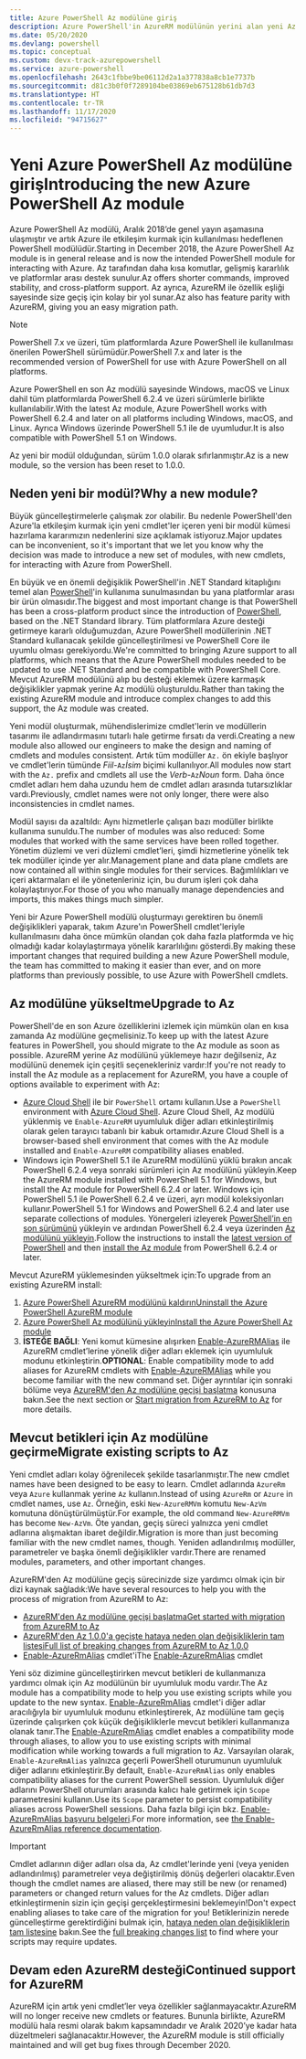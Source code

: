 ```yaml
---
title: Azure PowerShell Az modülüne giriş
description: Azure PowerShell'in AzureRM modülünün yerini alan yeni Az modülüne giriş.
ms.date: 05/20/2020
ms.devlang: powershell
ms.topic: conceptual
ms.custom: devx-track-azurepowershell
ms.service: azure-powershell
ms.openlocfilehash: 2643c1fbbe9be06112d2a1a377838a8cb1e7737b
ms.sourcegitcommit: d81c3b0f0f7289104be03869eb675128b61db7d3
ms.translationtype: HT
ms.contentlocale: tr-TR
ms.lasthandoff: 11/17/2020
ms.locfileid: "94715627"
---
```

# <a name="introducing-the-new-azure-powershell-az-module"></a><span data-ttu-id="6fd3b-103">Yeni Azure PowerShell Az modülüne giriş</span><span class="sxs-lookup"><span data-stu-id="6fd3b-103">Introducing the new Azure PowerShell Az module</span></span>

<span data-ttu-id="6fd3b-104">Azure PowerShell Az modülü, Aralık 2018’de genel yayın aşamasına ulaşmıştır ve artık Azure ile etkileşim kurmak için kullanılması hedeflenen PowerShell modülüdür.</span><span class="sxs-lookup"><span data-stu-id="6fd3b-104">Starting in December 2018, the Azure PowerShell Az module is in general release and is now the intended PowerShell module for interacting with Azure.</span></span> <span data-ttu-id="6fd3b-105">Az tarafından daha kısa komutlar, gelişmiş kararlılık ve platformlar arası destek sunulur.</span><span class="sxs-lookup"><span data-stu-id="6fd3b-105">Az offers shorter commands, improved stability, and cross-platform support.</span></span> <span data-ttu-id="6fd3b-106">Az ayrıca, AzureRM ile özellik eşliği sayesinde size geçiş için kolay bir yol sunar.</span><span class="sxs-lookup"><span data-stu-id="6fd3b-106">Az also has feature parity with AzureRM, giving you an easy migration path.</span></span>

> [!NOTE]
> <span data-ttu-id="6fd3b-107">PowerShell 7.x ve üzeri, tüm platformlarda Azure PowerShell ile kullanılması önerilen PowerShell sürümüdür.</span><span class="sxs-lookup"><span data-stu-id="6fd3b-107">PowerShell 7.x and later is the recommended version of PowerShell for use with Azure PowerShell on all platforms.</span></span>

<span data-ttu-id="6fd3b-108">Azure PowerShell en son Az modülü sayesinde Windows, macOS ve Linux dahil tüm platformlarda PowerShell 6.2.4 ve üzeri sürümlerle birlikte kullanılabilir.</span><span class="sxs-lookup"><span data-stu-id="6fd3b-108">With the latest Az module, Azure PowerShell works with PowerShell 6.2.4 and later on all platforms including Windows, macOS, and Linux.</span></span> <span data-ttu-id="6fd3b-109">Ayrıca Windows üzerinde PowerShell 5.1 ile de uyumludur.</span><span class="sxs-lookup"><span data-stu-id="6fd3b-109">It is also compatible with PowerShell 5.1 on Windows.</span></span>

<span data-ttu-id="6fd3b-110">Az yeni bir modül olduğundan, sürüm 1.0.0 olarak sıfırlanmıştır.</span><span class="sxs-lookup"><span data-stu-id="6fd3b-110">Az is a new module, so the version has been reset to 1.0.0.</span></span>

## <a name="why-a-new-module"></a><span data-ttu-id="6fd3b-111">Neden yeni bir modül?</span><span class="sxs-lookup"><span data-stu-id="6fd3b-111">Why a new module?</span></span>

<span data-ttu-id="6fd3b-112">Büyük güncelleştirmelerle çalışmak zor olabilir. Bu nedenle PowerShell'den Azure'la etkileşim kurmak için yeni cmdlet'ler içeren yeni bir modül kümesi hazırlama kararımızın nedenlerini size açıklamak istiyoruz.</span><span class="sxs-lookup"><span data-stu-id="6fd3b-112">Major updates can be inconvenient, so it's important that we let you know why the decision was made to introduce a new set of modules, with new cmdlets, for interacting with Azure from PowerShell.</span></span>

<span data-ttu-id="6fd3b-113">En büyük ve en önemli değişiklik PowerShell'in .NET Standard kitaplığını temel alan [PowerShell](/powershell/scripting/overview)'in kullanıma sunulmasından bu yana platformlar arası bir ürün olmasıdır.</span><span class="sxs-lookup"><span data-stu-id="6fd3b-113">The biggest and most important change is that PowerShell has been a cross-platform product since the introduction of [PowerShell](/powershell/scripting/overview), based on the .NET Standard library.</span></span>
<span data-ttu-id="6fd3b-114">Tüm platformlara Azure desteği getirmeye kararlı olduğumuzdan, Azure PowerShell modüllerinin .NET Standard kullanacak şekilde güncelleştirilmesi ve PowerShell Core ile uyumlu olması gerekiyordu.</span><span class="sxs-lookup"><span data-stu-id="6fd3b-114">We're committed to bringing Azure support to all platforms, which means that the Azure PowerShell modules needed to be updated to use .NET Standard and be compatible with PowerShell Core.</span></span> <span data-ttu-id="6fd3b-115">Mevcut AzureRM modülünü alıp bu desteği eklemek üzere karmaşık değişiklikler yapmak yerine Az modülü oluşturuldu.</span><span class="sxs-lookup"><span data-stu-id="6fd3b-115">Rather than taking the existing AzureRM module and introduce complex changes to add this support, the Az module was created.</span></span>

<span data-ttu-id="6fd3b-116">Yeni modül oluşturmak, mühendislerimize cmdlet'lerin ve modüllerin tasarımı ile adlandırmasını tutarlı hale getirme fırsatı da verdi.</span><span class="sxs-lookup"><span data-stu-id="6fd3b-116">Creating a new module also allowed our engineers to make the design and naming of cmdlets and modules consistent.</span></span> <span data-ttu-id="6fd3b-117">Artık tüm modüller `Az.` ön ekiyle başlıyor ve cmdlet'lerin tümünde _Fiil_-`Az`_İsim_ biçimi kullanılıyor.</span><span class="sxs-lookup"><span data-stu-id="6fd3b-117">All modules now start with the `Az.` prefix and cmdlets all use the _Verb_-`Az`_Noun_ form.</span></span> <span data-ttu-id="6fd3b-118">Daha önce cmdlet adları hem daha uzundu hem de cmdlet adları arasında tutarsızlıklar vardı.</span><span class="sxs-lookup"><span data-stu-id="6fd3b-118">Previously, cmdlet names were not only longer, there were also inconsistencies in cmdlet names.</span></span>

<span data-ttu-id="6fd3b-119">Modül sayısı da azaltıldı: Aynı hizmetlerle çalışan bazı modüller birlikte kullanıma sunuldu.</span><span class="sxs-lookup"><span data-stu-id="6fd3b-119">The number of modules was also reduced: Some modules that worked with the same services have been rolled together.</span></span> <span data-ttu-id="6fd3b-120">Yönetim düzlemi ve veri düzlemi cmdlet’leri, şimdi hizmetlerine yönelik tek tek modüller içinde yer alır.</span><span class="sxs-lookup"><span data-stu-id="6fd3b-120">Management plane and data plane cmdlets are now contained all within single modules for their services.</span></span> <span data-ttu-id="6fd3b-121">Bağımlılıkları ve içeri aktarmaları el ile yönetenleriniz için, bu durum işleri çok daha kolaylaştırıyor.</span><span class="sxs-lookup"><span data-stu-id="6fd3b-121">For those of you who manually manage dependencies and imports, this makes things much simpler.</span></span>

<span data-ttu-id="6fd3b-122">Yeni bir Azure PowerShell modülü oluşturmayı gerektiren bu önemli değişiklikleri yaparak, takım Azure'ın PowerShell cmdlet'leriyle kullanılmasını daha önce mümkün olandan çok daha fazla platformda ve hiç olmadığı kadar kolaylaştırmaya yönelik kararlılığını gösterdi.</span><span class="sxs-lookup"><span data-stu-id="6fd3b-122">By making these important changes that required building a new Azure PowerShell module, the team has committed to making it easier than ever, and on more platforms than previously possible, to use Azure with PowerShell cmdlets.</span></span>

## <a name="upgrade-to-az"></a><span data-ttu-id="6fd3b-123">Az modülüne yükseltme</span><span class="sxs-lookup"><span data-stu-id="6fd3b-123">Upgrade to Az</span></span>

<span data-ttu-id="6fd3b-124">PowerShell'de en son Azure özelliklerini izlemek için mümkün olan en kısa zamanda Az modülüne geçmelisiniz.</span><span class="sxs-lookup"><span data-stu-id="6fd3b-124">To keep up with the latest Azure features in PowerShell, you should migrate to the Az module as soon as possible.</span></span> <span data-ttu-id="6fd3b-125">AzureRM yerine Az modülünü yüklemeye hazır değilseniz, Az modülünü denemek için çeşitli seçenekleriniz vardır:</span><span class="sxs-lookup"><span data-stu-id="6fd3b-125">If you're not ready to install the Az module as a replacement for AzureRM, you have a couple of options available to experiment with Az:</span></span>

- <span data-ttu-id="6fd3b-126">[Azure Cloud Shell](https://docs.microsoft.com/azure/cloud-shell/overview) ile bir `PowerShell` ortamı kullanın.</span><span class="sxs-lookup"><span data-stu-id="6fd3b-126">Use a `PowerShell` environment with [Azure Cloud Shell](https://docs.microsoft.com/azure/cloud-shell/overview).</span></span> <span data-ttu-id="6fd3b-127">Azure Cloud Shell, Az modülü yüklenmiş ve `Enable-AzureRM` uyumluluk diğer adları etkinleştirilmiş olarak gelen tarayıcı tabanlı bir kabuk ortamıdır.</span><span class="sxs-lookup"><span data-stu-id="6fd3b-127">Azure Cloud Shell is a browser-based shell environment that comes with the Az module installed and `Enable-AzureRM` compatibility aliases enabled.</span></span>
- <span data-ttu-id="6fd3b-128">Windows için PowerShell 5.1 ile AzureRM modülünü yüklü bırakın ancak PowerShell 6.2.4 veya sonraki sürümleri için Az modülünü yükleyin.</span><span class="sxs-lookup"><span data-stu-id="6fd3b-128">Keep the AzureRM module installed with PowerShell 5.1 for Windows, but install the Az module for PowerShell 6.2.4 or later.</span></span> <span data-ttu-id="6fd3b-129">Windows için PowerShell 5.1 ile PowerShell 6.2.4 ve üzeri, ayrı modül koleksiyonları kullanır.</span><span class="sxs-lookup"><span data-stu-id="6fd3b-129">PowerShell 5.1 for Windows and PowerShell 6.2.4 and later use separate collections of modules.</span></span> <span data-ttu-id="6fd3b-130">Yönergeleri izleyerek [PowerShell’in en son sürümünü](/powershell/scripting/install/installing-powershell) yükleyin ve ardından PowerShell 6.2.4 veya üzerinden [Az modülünü yükleyin](install-az-ps.md).</span><span class="sxs-lookup"><span data-stu-id="6fd3b-130">Follow the instructions to install the [latest version of PowerShell](/powershell/scripting/install/installing-powershell) and then [install the Az module](install-az-ps.md) from PowerShell 6.2.4 or later.</span></span>

<span data-ttu-id="6fd3b-131">Mevcut AzureRM yüklemesinden yükseltmek için:</span><span class="sxs-lookup"><span data-stu-id="6fd3b-131">To upgrade from an existing AzureRM install:</span></span>

1. [<span data-ttu-id="6fd3b-132">Azure PowerShell AzureRM modülünü kaldırın</span><span class="sxs-lookup"><span data-stu-id="6fd3b-132">Uninstall the Azure PowerShell AzureRM module</span></span>](/powershell/azure/uninstall-az-ps#uninstall-the-azurerm-module)
2. [<span data-ttu-id="6fd3b-133">Azure PowerShell Az modülünü yükleyin</span><span class="sxs-lookup"><span data-stu-id="6fd3b-133">Install the Azure PowerShell Az module</span></span>](install-az-ps.md)
3. <span data-ttu-id="6fd3b-134">**İSTEĞE BAĞLI**: Yeni komut kümesine alışırken [Enable-AzureRMAlias](/powershell/module/az.accounts/enable-azurermalias) ile AzureRM cmdlet’lerine yönelik diğer adları eklemek için uyumluluk modunu etkinleştirin.</span><span class="sxs-lookup"><span data-stu-id="6fd3b-134">**OPTIONAL**: Enable compatibility mode to add aliases for AzureRM cmdlets with [Enable-AzureRMAlias](/powershell/module/az.accounts/enable-azurermalias) while you become familiar with the new command set.</span></span> <span data-ttu-id="6fd3b-135">Diğer ayrıntılar için sonraki bölüme veya [AzureRM'den Az modülüne geçişi başlatma](migrate-from-azurerm-to-az.md) konusuna bakın.</span><span class="sxs-lookup"><span data-stu-id="6fd3b-135">See the next section or [Start migration from AzureRM to Az](migrate-from-azurerm-to-az.md) for more details.</span></span>

## <a name="migrate-existing-scripts-to-az"></a><span data-ttu-id="6fd3b-136">Mevcut betikleri için Az modülüne geçirme</span><span class="sxs-lookup"><span data-stu-id="6fd3b-136">Migrate existing scripts to Az</span></span>

<span data-ttu-id="6fd3b-137">Yeni cmdlet adları kolay öğrenilecek şekilde tasarlanmıştır.</span><span class="sxs-lookup"><span data-stu-id="6fd3b-137">The new cmdlet names have been designed to be easy to learn.</span></span> <span data-ttu-id="6fd3b-138">Cmdlet adlarında `AzureRm` veya `Azure` kullanmak yerine `Az` kullanın.</span><span class="sxs-lookup"><span data-stu-id="6fd3b-138">Instead of using `AzureRm` or `Azure` in cmdlet names, use `Az`.</span></span> <span data-ttu-id="6fd3b-139">Örneğin, eski `New-AzureRMVm` komutu `New-AzVm` komutuna dönüştürülmüştür.</span><span class="sxs-lookup"><span data-stu-id="6fd3b-139">For example, the old command `New-AzureRMVm` has become `New-AzVm`.</span></span>
<span data-ttu-id="6fd3b-140">Öte yandan, geçiş süreci yalnızca yeni cmdlet adlarına alışmaktan ibaret değildir.</span><span class="sxs-lookup"><span data-stu-id="6fd3b-140">Migration is more than just becoming familiar with the new cmdlet names, though.</span></span> <span data-ttu-id="6fd3b-141">Yeniden adlandırılmış modüller, parametreler ve başka önemli değişiklikler vardır.</span><span class="sxs-lookup"><span data-stu-id="6fd3b-141">There are renamed modules, parameters, and other important changes.</span></span>

<span data-ttu-id="6fd3b-142">AzureRM'den Az modülüne geçiş sürecinizde size yardımcı olmak için bir dizi kaynak sağladık:</span><span class="sxs-lookup"><span data-stu-id="6fd3b-142">We have several resources to help you with the process of migration from AzureRM to Az:</span></span>

- [<span data-ttu-id="6fd3b-143">AzureRM'den Az modülüne geçişi başlatma</span><span class="sxs-lookup"><span data-stu-id="6fd3b-143">Get started with migration from AzureRM to Az</span></span>](migrate-from-azurerm-to-az.md)
- [<span data-ttu-id="6fd3b-144">AzureRM'den Az 1.0.0'a geçişte hataya neden olan değişikliklerin tam listesi</span><span class="sxs-lookup"><span data-stu-id="6fd3b-144">Full list of breaking changes from AzureRM to Az 1.0.0</span></span>](migrate-az-1.0.0.md)
- <span data-ttu-id="6fd3b-145">[Enable-AzureRmAlias](/powershell/module/az.accounts/enable-azurermalias) cmdlet'i</span><span class="sxs-lookup"><span data-stu-id="6fd3b-145">The [Enable-AzureRmAlias](/powershell/module/az.accounts/enable-azurermalias) cmdlet</span></span>

<span data-ttu-id="6fd3b-146">Yeni söz dizimine güncelleştirirken mevcut betikleri de kullanmanıza yardımcı olmak için Az modülünün bir uyumluluk modu vardır.</span><span class="sxs-lookup"><span data-stu-id="6fd3b-146">The Az module has a compatibility mode to help you use existing scripts while you update to the new syntax.</span></span> <span data-ttu-id="6fd3b-147">[Enable-AzureRmAlias](/powershell/module/az.accounts/enable-azurermalias) cmdlet'i diğer adlar aracılığıyla bir uyumluluk modunu etkinleştirerek, Az modülüne tam geçiş üzerinde çalışırken çok küçük değişikliklerle mevcut betikleri kullanmanıza olanak tanır.</span><span class="sxs-lookup"><span data-stu-id="6fd3b-147">The [Enable-AzureRmAlias](/powershell/module/az.accounts/enable-azurermalias) cmdlet enables a compatibility mode through aliases, to allow you to use existing scripts with minimal modification while working towards a full migration to Az.</span></span> <span data-ttu-id="6fd3b-148">Varsayılan olarak, `Enable-AzureRmAlias` yalnızca geçerli PowerShell oturumunun uyumluluk diğer adlarını etkinleştirir.</span><span class="sxs-lookup"><span data-stu-id="6fd3b-148">By default, `Enable-AzureRmAlias` only enables compatibility aliases for the current PowerShell session.</span></span> <span data-ttu-id="6fd3b-149">Uyumluluk diğer adlarını PowerShell oturumları arasında kalıcı hale getirmek için `Scope` parametresini kullanın.</span><span class="sxs-lookup"><span data-stu-id="6fd3b-149">Use its `Scope` parameter to persist compatibility aliases across PowerShell sessions.</span></span> <span data-ttu-id="6fd3b-150">Daha fazla bilgi için bkz. [Enable-AzureRmAlias başvuru belgeleri](/powershell/module/az.accounts/enable-azurermalias).</span><span class="sxs-lookup"><span data-stu-id="6fd3b-150">For more information, see [the Enable-AzureRmAlias reference documentation](/powershell/module/az.accounts/enable-azurermalias).</span></span>

> [!IMPORTANT]
> <span data-ttu-id="6fd3b-151">Cmdlet adlarının diğer adları olsa da, Az cmdlet'lerinde yeni (veya yeniden adlandırılmış) parametreler veya değiştirilmiş dönüş değerleri olacaktır.</span><span class="sxs-lookup"><span data-stu-id="6fd3b-151">Even though the cmdlet names are aliased, there may still be new (or renamed) parameters or changed return values for the Az cmdlets.</span></span> <span data-ttu-id="6fd3b-152">Diğer adları etkinleştirmenin sizin için geçişi gerçekleştirmesini beklemeyin!</span><span class="sxs-lookup"><span data-stu-id="6fd3b-152">Don't expect enabling aliases to take care of the migration for you!</span></span> <span data-ttu-id="6fd3b-153">Betiklerinizin nerede güncelleştirme gerektirdiğini bulmak için, [hataya neden olan değişikliklerin tam listesine](migrate-az-1.0.0.md) bakın.</span><span class="sxs-lookup"><span data-stu-id="6fd3b-153">See the [full breaking changes list](migrate-az-1.0.0.md) to find where your scripts may require updates.</span></span>

## <a name="continued-support-for-azurerm"></a><span data-ttu-id="6fd3b-154">Devam eden AzureRM desteği</span><span class="sxs-lookup"><span data-stu-id="6fd3b-154">Continued support for AzureRM</span></span>

<span data-ttu-id="6fd3b-155">AzureRM için artık yeni cmdlet’ler veya özellikler sağlanmayacaktır.</span><span class="sxs-lookup"><span data-stu-id="6fd3b-155">AzureRM will no longer receive new cmdlets or features.</span></span> <span data-ttu-id="6fd3b-156">Bununla birlikte, AzureRM modülü hala resmi olarak bakım kapsamındadır ve Aralık 2020’ye kadar hata düzeltmeleri sağlanacaktır.</span><span class="sxs-lookup"><span data-stu-id="6fd3b-156">However, the AzureRM module is still officially maintained and will get bug fixes through December 2020.</span></span>
